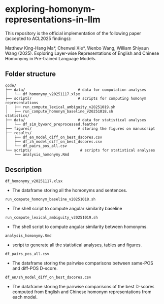 # exploring-homonym-representations-in-llm
This repository is the official implementation of the following paper (accepted to ACL2025 findings):

Matthew King-Hang Ma*, Chenwei Xie*, Wenbo Wang, William Shiyaun Wang (2025). Exploring Layer-wise Representations of English and Chinese Homonymy in Pre-trained Language Models.

## Folder structure

```
code/
├── data/                        # data for computation analyses
│   └── df_homonymy_v20251117.xlsx                 
├── scripts/                     # scripts for computing homonym representations                  
│   ├── run_compute_lexical_ambiguity_v20251019.sh
│   ├── run_compute_homonym_baseline_v20251018.sh
statistics/                    
├── data/                        # data for statistical analyses                  
│   └── df_sim_byword_preprocessed.feather                    
├── figures/                     # storing the figures on manuscript
├── results/                  
│   ├── df_en_model_diff_on_best_dscores.csv
│   ├── df_zh_model_diff_on_best_dscores.csv
│   └── df_pairs_pos_all.csv
└── scripts/                      # scripts for statistical analyses
    └── analysis_homonymy.Rmd
```

## Description
`df_homonymy_v20251117.xlsx`
- The dataframe storing all the homonyms and sentences.

`run_compute_homonym_baseline_v20251018.sh`
- The shell script to compute angular similarity baseline

`run_compute_lexical_ambiguity_v20251019.sh`
- The shell script to compute angular similarity between homonyms.

`analysis_homonymy.Rmd`
- script to generate all the statistical analyses, tables and figures.

`df_pairs_pos_all.csv`
- The dataframe storing the pairwise comparisons between same-POS and diff-POS D-score.

`df_en/zh_model_diff_on_best_dscores.csv`
- The dataframe storing the pairwise comparisons of the best D-scores computed from English and Chinese homonym representations from each model.





